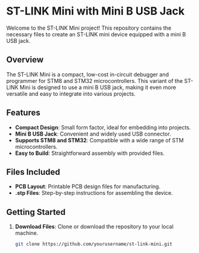 # ST-LINK Mini with Mini B USB Jack

Welcome to the ST-LINK Mini project! This repository contains the necessary files to create an ST-LINK mini device equipped with a mini B USB jack.

## Overview

The ST-LINK Mini is a compact, low-cost in-circuit debugger and programmer for STM8 and STM32 microcontrollers. This variant of the ST-LINK Mini is designed to use a mini B USB jack, making it even more versatile and easy to integrate into various projects.

## Features

- **Compact Design**: Small form factor, ideal for embedding into projects.
- **Mini B USB Jack**: Convenient and widely used USB connector.
- **Supports STM8 and STM32**: Compatible with a wide range of STM microcontrollers.
- **Easy to Build**: Straightforward assembly with provided files.

## Files Included

- **PCB Layout**: Printable PCB design files for manufacturing.
- **.stp Files**: Step-by-step instructions for assembling the device.

## Getting Started

1. **Download Files**: Clone or download the repository to your local machine.
   ```bash
   git clone https://github.com/yourusername/st-link-mini.git
